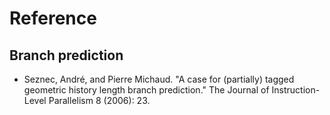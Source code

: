 # Reference

## Branch prediction

- Seznec, André, and Pierre Michaud. "A case for (partially) tagged geometric history length branch prediction." The Journal of Instruction-Level Parallelism 8 (2006): 23.

